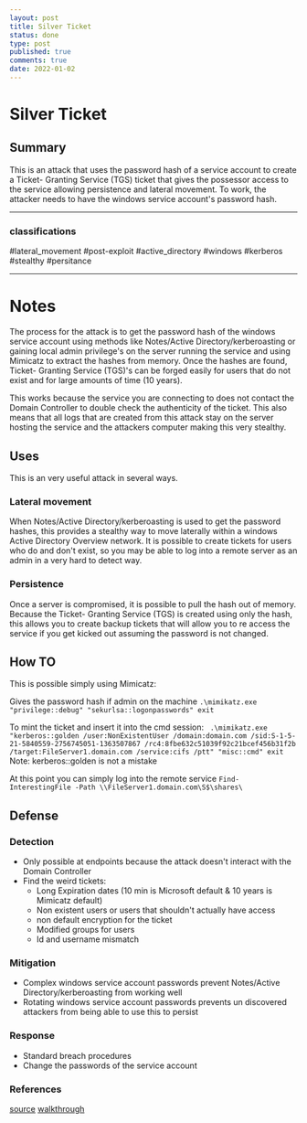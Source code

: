 ```yaml
---
layout: post
title: Silver Ticket
status: done
type: post
published: true
comments: true
date: 2022-01-02
---
```

# Silver Ticket
## Summary
This is an attack that uses the password hash of a service account to create a Ticket- Granting Service (TGS) ticket that gives the possessor access to the service allowing persistence and lateral movement. To work, the attacker needs to have the windows service account's password hash.

--- 
### classifications
#lateral_movement 
#post-exploit 
#active_directory 
#windows 
#kerberos 
#stealthy
#persitance 

---

# Notes
The process for the attack is to get the password hash of the windows service account using methods like Notes/Active Directory/kerberoasting or gaining local admin privilege's on the server running the service and using Mimicatz to extract the hashes from memory. Once the hashes are found, Ticket- Granting Service (TGS)'s can be forged easily for users that do not exist and for large amounts of time (10 years).

This works because the service you are connecting to does not contact the Domain Controller to double check the authenticity of the ticket. This also means that all logs that are created from this attack stay on the server hosting the service and the attackers computer making this very stealthy.

## Uses

This is an very useful attack in several ways. 

### Lateral movement
When Notes/Active Directory/kerberoasting is used to get the password hashes, this provides a stealthy way to move laterally within a windows Active Directory Overview network. It is possible to create tickets for users who do and don't exist, so you may be able to log into a remote server as an admin in a very hard to detect way.

### Persistence
Once a server is compromised, it is possible to pull the hash out of memory. Because the Ticket- Granting Service (TGS) is created using only the hash, this allows you to create backup tickets that will allow you to re access the service if you get kicked out assuming the password is not changed.


## How TO

This is possible simply using Mimicatz:

Gives the password hash if admin on the machine
`.\mimikatz.exe "privilege::debug" "sekurlsa::logonpasswords" exit`

To mint the ticket and insert it into the cmd session:
` .\mimikatz.exe "kerberos::golden /user:NonExistentUser /domain:domain.com /sid:S-1-5-21-5840559-2756745051-1363507867 /rc4:8fbe632c51039f92c21bcef456b31f2b /target:FileServer1.domain.com /service:cifs /ptt" "misc::cmd" exit`
Note: kerberos::golden is not a mistake

At this point you can simply log into the remote service
`Find-InterestingFile -Path \\FileServer1.domain.com\S$\shares\`




## Defense


### Detection
 - Only possible at endpoints because the attack doesn't interact with the Domain Controller
 - Find the weird tickets:
	 - Long Expiration dates (10 min is Microsoft default & 10 years is Mimicatz default)
	 - Non existent users or users that shouldn't actually have access
	 - non default encryption for the ticket
	 - Modified groups for users
	 - Id and username mismatch
### Mitigation
 - Complex windows service account passwords prevent Notes/Active Directory/kerberoasting from working well
 - Rotating windows service account passwords prevents un discovered attackers from being able to use this to persist

### Response
 - Standard breach procedures
 - Change the passwords of the service account

### References
[source](https://www.varonis.com/blog/kerberos-attack-silver-ticket/)
[walkthrough](https://attack.stealthbits.com/silver-ticket-attack-forged-service-tickets)



